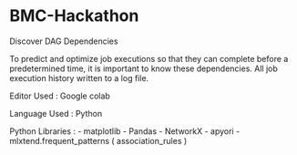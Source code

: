 # BMC-Hackathon
Discover DAG Dependencies

To predict and optimize job executions 
so that they can complete before a predetermined time, 
it is important to know these dependencies. 
All job execution history written to a log file.

Editor Used : Google colab

Language Used : Python

Python Libraries : 
    - matplotlib
    - Pandas
    - NetworkX
    - apyori 
    - mlxtend.frequent_patterns ( association_rules )
